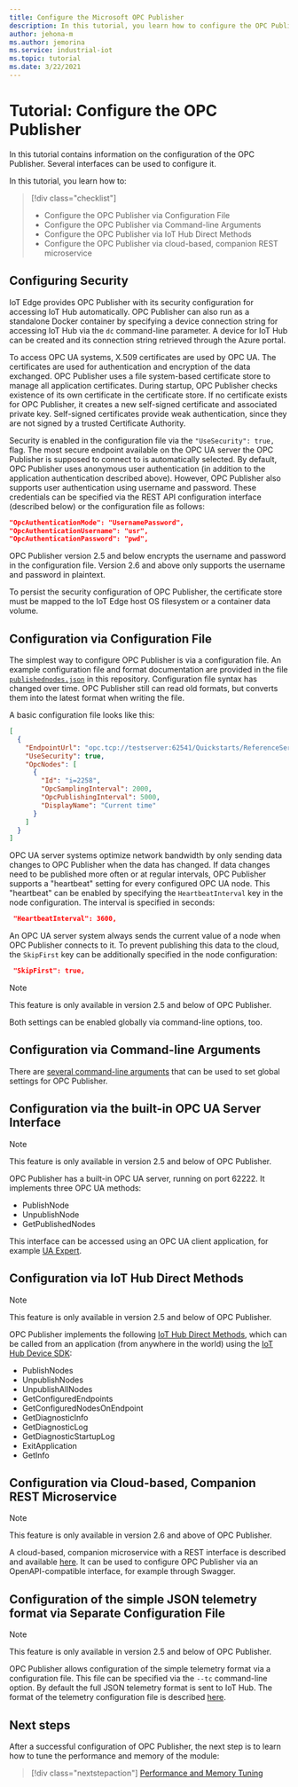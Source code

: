 ```yaml
---
title: Configure the Microsoft OPC Publisher
description: In this tutorial, you learn how to configure the OPC Publisher in standalone mode.
author: jehona-m
ms.author: jemorina
ms.service: industrial-iot
ms.topic: tutorial
ms.date: 3/22/2021
---
```


# Tutorial: Configure the OPC Publisher

In this tutorial contains information on the configuration of the OPC Publisher. Several interfaces can be used to configure it.

In this tutorial, you learn how to:

> [!div class="checklist"]
>
> * Configure the OPC Publisher via Configuration File
> * Configure the OPC Publisher via Command-line Arguments
> * Configure the OPC Publisher via IoT Hub Direct Methods
> * Configure the OPC Publisher via cloud-based, companion REST microservice

## Configuring Security

IoT Edge provides OPC Publisher with its security configuration for accessing IoT Hub automatically. OPC Publisher can also run as a standalone Docker container by specifying a device connection string for accessing IoT Hub via the `dc` command-line parameter. A device for IoT Hub can be created and its connection string retrieved through the Azure portal.

To access OPC UA systems, X.509 certificates are used by OPC UA. The certificates are used for authentication and encryption of the data exchanged. OPC Publisher uses a file system-based certificate store to manage all application certificates. During startup, OPC Publisher checks existence of its own certificate in the certificate store. If no certificate exists for OPC Publisher, it creates a new self-signed certificate and associated private key. Self-signed certificates provide weak authentication, since they are not signed by a trusted Certificate Authority.

Security is enabled in the configuration file via the `"UseSecurity": true,` flag. The most secure endpoint available on the OPC UA server the OPC Publisher is supposed to connect to is automatically selected.
By default, OPC Publisher uses anonymous user authentication (in addition to the application authentication described above). However, OPC Publisher also supports user authentication using username and password. These credentials can be specified via the REST API configuration interface (described below) or the configuration file as follows:

```json
"OpcAuthenticationMode": "UsernamePassword",
"OpcAuthenticationUsername": "usr",
"OpcAuthenticationPassword": "pwd",
```

OPC Publisher version 2.5 and below encrypts the username and password in the configuration file. Version 2.6 and above only supports the username and password in plaintext.

To persist the security configuration of OPC Publisher, the certificate store must be mapped to the IoT Edge host OS filesystem or a container data volume.

## Configuration via Configuration File

The simplest way to configure OPC Publisher is via a configuration file. An example configuration file and format documentation are provided in the file [`publishednodes.json`](https://raw.githubusercontent.com/Azure/Industrial-IoT/main/components/opc-ua/src/Microsoft.Azure.IIoT.OpcUa.Edge.Publisher/tests/Engine/publishednodes.json) in this repository.
Configuration file syntax has changed over time. OPC Publisher still can read old formats, but converts them into the latest format when writing the file.

A basic configuration file looks like this:

```json
[
  {
    "EndpointUrl": "opc.tcp://testserver:62541/Quickstarts/ReferenceServer",
    "UseSecurity": true,
    "OpcNodes": [
      {
        "Id": "i=2258",
        "OpcSamplingInterval": 2000,
        "OpcPublishingInterval": 5000,
        "DisplayName": "Current time"
      }
    ]
  }
]
```

OPC UA server systems optimize network bandwidth by only sending data changes to OPC Publisher when the data has changed. If data changes need to be published more often or at regular intervals, OPC Publisher supports a "heartbeat" setting for every configured OPC UA node. This "heartbeat" can be enabled by specifying the `HeartbeatInterval` key in the node configuration. The interval is specified in seconds:

```json
 "HeartbeatInterval": 3600,
```

An OPC UA server system always sends the current value of a node when OPC Publisher connects to it. To prevent publishing this data to the cloud, the `SkipFirst` key can be additionally specified in the node configuration:

```json
 "SkipFirst": true,
```

>[!NOTE]
> This feature is only available in version 2.5 and below of OPC Publisher.

Both settings can be enabled globally via command-line options, too.

## Configuration via Command-line Arguments

There are [several command-line arguments](reference-command-line-arguments.md) that can be used to set global settings for OPC Publisher.

## Configuration via the built-in OPC UA Server Interface

>[!NOTE]
> This feature is only available in version 2.5 and below of OPC Publisher.

OPC Publisher has a built-in OPC UA server, running on port 62222. It implements three OPC UA methods:

* PublishNode
* UnpublishNode
* GetPublishedNodes

This interface can be accessed using an OPC UA client application, for example [UA Expert](https://www.unified-automation.com/products/development-tools/uaexpert.html).

## Configuration via IoT Hub Direct Methods

>[!NOTE]
> This feature is only available in version 2.5 and below of OPC Publisher.

OPC Publisher implements the following [IoT Hub Direct Methods](../iot-hub/iot-hub-devguide-direct-methods.md), which can be called from an application (from anywhere in the world) using the [IoT Hub Device SDK](../iot-hub/iot-hub-devguide-sdks.md):

* PublishNodes
* UnpublishNodes
* UnpublishAllNodes
* GetConfiguredEndpoints
* GetConfiguredNodesOnEndpoint
* GetDiagnosticInfo
* GetDiagnosticLog
* GetDiagnosticStartupLog
* ExitApplication
* GetInfo

## Configuration via Cloud-based, Companion REST Microservice

>[!NOTE]
> This feature is only available in version 2.6 and above of OPC Publisher.

A cloud-based, companion microservice with a REST interface is described and available [here](https://github.com/Azure/Industrial-IoT/blob/main/docs/services/publisher.md). It can be used to configure OPC Publisher via an OpenAPI-compatible interface, for example through Swagger.

## Configuration of the simple JSON telemetry format via Separate Configuration File

>[!NOTE]
> This feature is only available in version 2.5 and below of OPC Publisher.

OPC Publisher allows configuration of the simple telemetry format via a configuration file. This file can be specified via the `--tc`  command-line option. By default the full JSON telemetry format is sent to IoT Hub. The format of the telemetry configuration file is described [here](reference-opc-publisher-telemetry-format.md#opc-publisher-telemetry-configuration-file-format).

## Next steps

After a successful configuration of OPC Publisher, the next step is to learn how to tune the performance and memory of the module:

> [!div class="nextstepaction"]
> [Performance and Memory Tuning](tutorial-publisher-performance-memory-tuning-opc-publisher.md)
